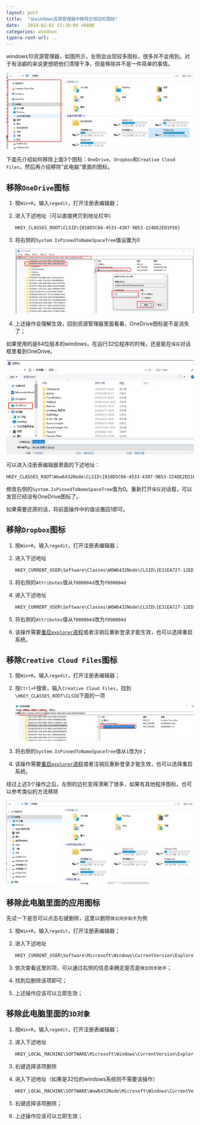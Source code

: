 ```yaml
---
layout: post
title:  "从windows资源管理器中移除左侧边栏图标"
date:   2019-02-01 15:30:00 +0800
categories: windows
typora-root-url: ..
---
```


windows10资源管理器，如图所示，左侧会出现较多图标，很多并不会用到。对于有洁癖的来说更想把他们清理干净，但是移除并不是一件简单的事情。

![1549007376153](/raw/2019-02-01-windows-10-explorer-remove-left-panel-icon/1549007376153.png)

下面先介绍如何移除上面3个图标：`OneDrive`、`Dropbox`和`Creative Cloud Files`，然后再介绍移除“此电脑”里面的图标。

## 移除`OneDrive`图标

1. 按`Win+R`，输入`regedit`，打开注册表编辑器；

2. 进入下述地址（可以直接拷贝到地址栏中）

   ```bash
   HKEY_CLASSES_ROOT\CLSID\{018D5C66-4533-4307-9B53-224DE2ED1FE6}
   ```

3. 将右侧的`System.IsPinnedToNameSpaceTree`值设置为0

   ![1549008970481](/raw/2019-02-01-windows-10-explorer-remove-left-panel-icon/1549008970481.png)

4. 上述操作会理解生效，回到资源管理器里面看看，OneDrive图标是不是消失了；

如果使用的是64位版本的windows，在运行32位程序的时候，还是能在`保存`对话框里看到OneDrive。

![1549009483968](/raw/2019-02-01-windows-10-explorer-remove-left-panel-icon/1549009483968.png)

可以进入注册表编辑器里面的下述地址：

```bash
HKEY_CLASSES_ROOT\Wow6432Node\CLSID\{018D5C66-4533-4307-9B53-224DE2ED1FE6}
```

修改右侧的`System.IsPinnedToNameSpaceTree`值为0。重新打开`保存`对话框，可以发现已经没有OneDrive图标了。

如果需要还原的话，将前面操作中的值设置回1即可。

## 移除`Dropbox`图标

1. 按`Win+R`，输入`regedit`，打开注册表编辑器；

2. 进入下述地址

   ```bash
   HKEY_CURRENT_USER\Software\Classes\WOW6432Node\CLSID\{E31EA727-12ED-4702-820C-4B6445F28E1A}\ShellFolder
   ```

3. 将右侧的`Attributes`值从`f080004d`改为`f090004d`

4. 进入下述地址

   ```bash
   HKEY_CURRENT_USER\Software\Classes\WOW6432Node\CLSID\{E31EA727-12ED-4702-820C-4B6445F28E1A}\ShellFolder
   ```

5. 将右侧的`Attributes`值从`f080004d`改为`f090004d`
6. 该操作需要[重启`explorer`进程](https://www.winhelponline.com/blog/exit-explorer-restart-windows-10-8/)或者注销后重新登录才能生效，也可以选择重启系统。

## 移除`Creative Cloud Files`图标

1. 按`Win+R`，输入`regedit`，打开注册表编辑器；

2. 按`Ctrl+F`搜索，输入`Creative Cloud Files`，找到`\HKEY_CLASSES_ROOT\CLSID`下面的一项

   ![1549012475286](/raw/2019-02-01-windows-10-explorer-remove-left-panel-icon/1549012475286.png)

3. 将右侧的`System.IsPinnedToNameSpaceTree`值从`1`改为`0`；

4. 该操作需要[重启`explorer`进程](https://www.winhelponline.com/blog/exit-explorer-restart-windows-10-8/)或者注销后重新登录才能生效，也可以选择重启系统。

经过上述3个操作之后，左侧的边栏变得清晰了很多，如果有其他程序图标，也可以参考类似的方法移除

![1549012686611](/raw/2019-02-01-windows-10-explorer-remove-left-panel-icon/1549012686611.png)

## 移除此电脑里面的应用图标

先试一下是否可以点击右键删除，这里以删除`微云同步助手`为例

1. 按`Win+R`，输入`regedit`，打开注册表编辑器；

2. 进入下述地址

   ```bash
   HKEY_CURRENT_USER\Software\Microsoft\Windows\CurrentVersion\Explorer\MyComputer\NameSpace
   ```

3. 依次查看这里的项，可以通过右侧的信息来确定是否是`微云同步助手`；

4. 找到后删除该项即可；

5. 上述操作应该可以立即生效；

## 移除此电脑里面的`3D对象`

1. 按`Win+R`，输入`regedit`，打开注册表编辑器；

2. 进入下述地址

   ```bash
   HKEY_LOCAL_MACHINE\SOFTWARE\Microsoft\Windows\CurrentVersion\Explorer\MyComputer\NameSpace\{0DB7E03F-FC29-4DC6-9020-FF41B59E513A}
   ```

3. 右键选择该项删除

4. 进入下述地址（如果是32位的windows系统则不需要该操作）

   ```bash
   HKEY_LOCAL_MACHINE\SOFTWARE\Wow6432Node\Microsoft\Windows\CurrentVersion\Explorer\MyComputer\NameSpace\{0DB7E03F-FC29-4DC6-9020-FF41B59E513A}
   ```

5. 右键选择该项删除；

6. 上述操作应该可以立即生效；
